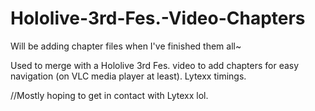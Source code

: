 # Hololive-3rd-Fes.-Video-Chapters
Will be adding chapter files when I've finished them all~

Used to merge with a Hololive 3rd Fes. video to add chapters for easy navigation (on VLC media player at least).
Lytexx timings.

//Mostly hoping to get in contact with Lytexx lol.
